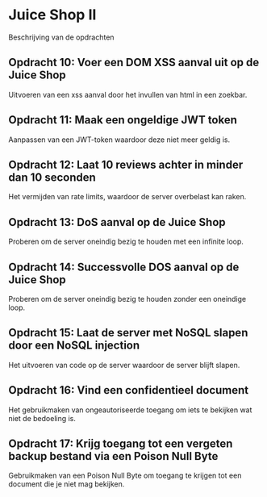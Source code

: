 # Juice Shop II

Beschrijving van de opdrachten

## Opdracht 10: Voer een DOM XSS aanval uit op de Juice Shop

Uitvoeren van een xss aanval door het invullen van html in een zoekbar.

## Opdracht 11: Maak een ongeldige JWT token

Aanpassen van een JWT-token waardoor deze niet meer geldig is.

## Opdracht 12: Laat 10 reviews achter in minder dan 10 seconden

Het vermijden van rate limits, waardoor de server overbelast kan raken.

## Opdracht 13: DoS aanval op de Juice Shop

Proberen om de server oneindig bezig te houden met een infinite loop.

## Opdracht 14: Successvolle DOS aanval op de Juice Shop

Proberen om de server oneindig bezig te houden zonder een oneindige loop.

## Opdracht 15: Laat de server met NoSQL slapen door een NoSQL injection

Het uitvoeren van code op de server waardoor de server blijft slapen.

## Opdracht 16: Vind een confidentieel document

Het gebruikmaken van ongeautoriseerde toegang om iets te bekijken wat niet de bedoeling is.

## Opdracht 17: Krijg toegang tot een vergeten backup bestand via een Poison Null Byte

Gebruikmaken van een Poison Null Byte om toegang te krijgen tot een document die je niet mag bekijken.
